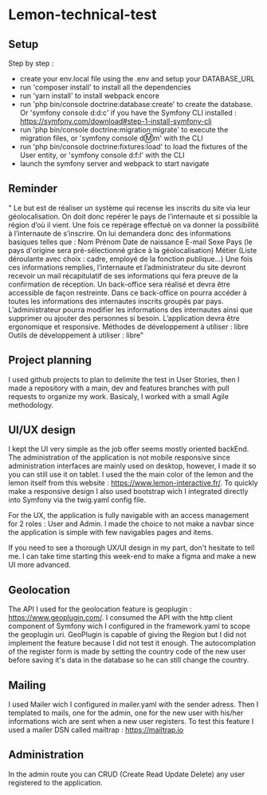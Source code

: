 # Lemon-technical-test

## Setup

Step by step :

- create your env.local file using the .env and setup your DATABASE_URL
- run 'composer install' to install all the dependencies
- run 'yarn install' to install webpack encore
- run 'php bin/console doctrine:database:create' to create the database. Or 'symfony console d:d:c' if you have the Symfony CLI installed : https://symfony.com/download#step-1-install-symfony-cli
- run 'php bin/console doctrine:migration:migrate' to execute the migration files, or 'symfony console d:m:m' with the CLI
- run 'php bin/console doctrine:fixtures:load' to load the fixtures of the User entity, or 'symfony console d:f:l' with the CLI
- launch the symfony server and webpack to start navigate

## Reminder

"
Le but est de réaliser un système qui recense les inscrits du site via leur géolocalisation.
On doit donc repérer le pays de l’internaute et si possible la région d’où il vient.
Une fois ce repérage effectué on va donner la possibilité à l’internaute de s’inscrire.
On lui demandera donc des informations basiques telles que :
Nom
Prénom
Date de naissance
E-mail
Sexe
Pays (le pays d'origine sera pré-sélectionné grâce à la géolocalisation)
Métier (Liste déroulante avec choix : cadre, employé de la fonction publique…)
Une fois ces informations remplies, l’internaute et l’administrateur du site devront recevoir un mail récapitulatif de ses informations qui fera preuve de la confirmation de réception.
Un back-office sera réalisé et devra être accessible de façon restreinte. Dans ce back-office on pourra accéder à toutes les informations des internautes inscrits groupés par pays.
L’administrateur pourra modifier les informations des internautes ainsi que supprimer ou ajouter des personnes si besoin.
L’application devra être ergonomique et responsive.
Méthodes de développement à utiliser : libre
Outils de développement à utiliser : libre"

## Project planning

I used github projects to plan to delimite the test in User Stories, then I made a repository with a main, dev and features branches with pull requests to organize my work.
Basicaly, I worked with a small Agile methodology.

## UI/UX design

I kept the UI very simple as the job offer seems mostly oriented backEnd. The administration of the application is not mobile responsive since administration interfaces are mainly used on desktop, however, I made it so you can still use it on tablet. I used the the main color of the lemon and the lemon itself from this website : https://www.lemon-interactive.fr/. To quickly make a responsive design I also used bootstrap wich I integrated directly into Symfony via the twig.yaml config file.

For the UX, the application is fully navigable with an access management for 2 roles : User and Admin. I made the choice to not make a navbar since the application is simple with few navigables pages and items.

If you need to see a thorough UX/UI design in my part, don't hesitate to tell me. I can take time starting this week-end to make a figma and make a new UI more advanced.

## Geolocation

The API I used for the geolocation feature is geoplugin : https://www.geoplugin.com/. I consumed the API with the http client component of Symfony wich I configured in the framework.yaml to scope the geoplugin uri.
GeoPlugin is capable of giving the Region but I did not implement the feature because I did not test it enough.
The autocomplation of the register form is made by setting the country code of the new user before saving it's data in the database so he can still change the country.

## Mailing

I used Mailer wich I configured in mailer.yaml with the sender adress. Then I templated to mails, one for the admin, one for the new user with his/her informations wich are sent when a new user registers.
To test this feature I used a mailer DSN called mailtrap : https://mailtrap.io

## Administration

In the admin route you can CRUD (Create Read Update Delete) any user registered to the application.
